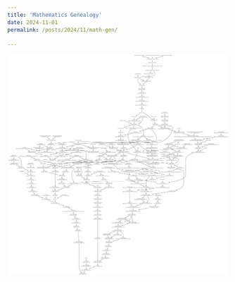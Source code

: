 ```yaml
---
title: 'Mathematics Genealogy'
date: 2024-11-01
permalink: /posts/2024/11/math-gen/

---
```


![math gen](/assets/math_gen.png)
